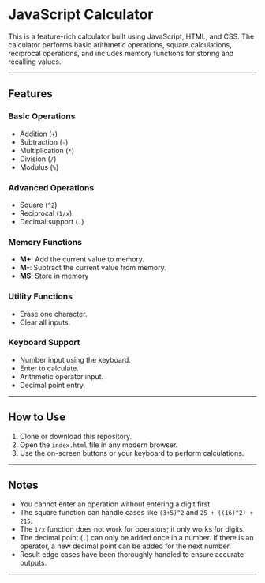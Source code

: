 # JavaScript Calculator

This is a feature-rich calculator built using JavaScript, HTML, and CSS. The calculator performs basic arithmetic operations, square calculations, reciprocal operations, and includes memory functions for storing and recalling values. 

---

## Features

### Basic Operations
- Addition (`+`)
- Subtraction (`-`)
- Multiplication (`*`)
- Division (`/`)
- Modulus (`%`)

### Advanced Operations
- Square (`^2`)
- Reciprocal (`1/x`)
- Decimal support (`.`)

### Memory Functions
- **M+**: Add the current value to memory.
- **M-**: Subtract the current value from memory.
- **MS**: Store in memory

### Utility Functions
- Erase one character.
- Clear all inputs.

### Keyboard Support
- Number input using the keyboard.
- Enter to calculate.
- Arithmetic operator input.
- Decimal point entry.

---

## How to Use

1. Clone or download this repository.
2. Open the `index.html` file in any modern browser.
3. Use the on-screen buttons or your keyboard to perform calculations.

---

## Notes

- You cannot enter an operation without entering a digit first.
- The square function can handle cases like `(3+5)^2` and `25 + ((16)^2) + 215`.
- The `1/x` function does not work for operators; it only works for digits.
- The decimal point (`.`) can only be added once in a number. If there is an operator, a new decimal point can be added for the next number.
- Result edge cases have been thoroughly handled to ensure accurate outputs.

---


